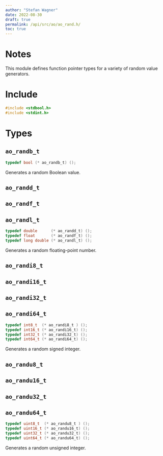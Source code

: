 ```yaml
---
author: "Stefan Wagner"
date: 2022-08-30
draft: true
permalink: /api/src/ao/ao_rand.h/
toc: true
---
```


# Notes

This module defines function pointer types for a variety of random value generators.

# Include

```c
#include <stdbool.h>
#include <stdint.h>
```

# Types

## `ao_randb_t`

```c
typedef bool (* ao_randb_t) ();
```

Generates a random Boolean value.

## `ao_randd_t`
## `ao_randf_t`
## `ao_randl_t`

```c
typedef double      (* ao_randd_t) ();
typedef float       (* ao_randf_t) ();
typedef long double (* ao_randl_t) ();
```

Generates a random floating-point number.

## `ao_randi8_t`
## `ao_randi16_t`
## `ao_randi32_t`
## `ao_randi64_t`

```c
typedef int8_t  (* ao_randi8_t ) ();
typedef int16_t (* ao_randi16_t) ();
typedef int32_t (* ao_randi32_t) ();
typedef int64_t (* ao_randi64_t) ();
```

Generates a random signed integer.

## `ao_randu8_t`
## `ao_randu16_t`
## `ao_randu32_t`
## `ao_randu64_t`

```c
typedef uint8_t  (* ao_randu8_t ) ();
typedef uint16_t (* ao_randu16_t) ();
typedef uint32_t (* ao_randu32_t) ();
typedef uint64_t (* ao_randu64_t) ();
```

Generates a random unsigned integer.
